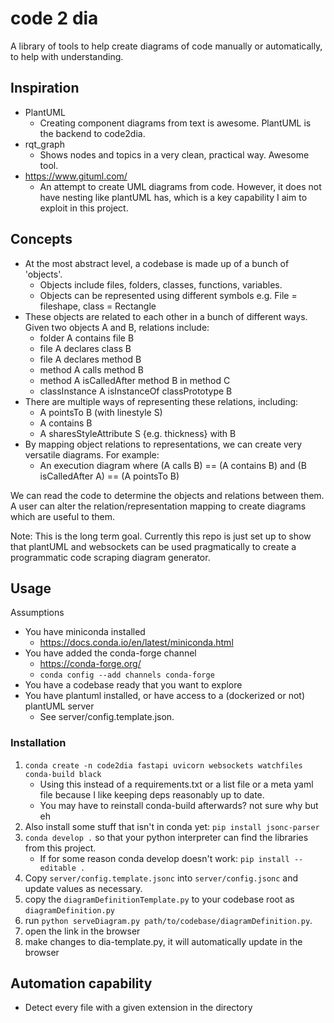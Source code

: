 # code 2 dia
A library of tools to help create diagrams of code manually or automatically, to help with understanding.

## Inspiration
- PlantUML
    - Creating component diagrams from text is awesome. PlantUML is the backend to code2dia.
- rqt_graph
    - Shows nodes and topics in a very clean, practical way. Awesome tool.
- https://www.gituml.com/
    - An attempt to create UML diagrams from code. However, it does not have nesting like plantUML has, which is a key capability I aim to exploit in this project.

## Concepts
- At the most abstract level, a codebase is made up of a bunch of 'objects'.
    - Objects include files, folders, classes, functions, variables.
    - Objects can be represented using different symbols e.g. File = fileshape, class = Rectangle
- These objects are related to each other in a bunch of different ways. Given two objects A and B, relations include:
    - folder A contains file B
    - file A declares class B
    - file A declares method B
    - method A calls method B
    - method A isCalledAfter method B in method C
    - classInstance A isInstanceOf classPrototype B
- There are multiple ways of representing these relations, including:
    - A pointsTo B (with linestyle S)
    - A contains B
    - A sharesStyleAttribute S {e.g. thickness} with  B
- By mapping object relations to representations, we can create very versatile diagrams. For example:
    - An execution diagram where (A calls B) == (A contains B) and (B isCalledAfter A) == (A pointsTo B)

We can read the code to determine the objects and relations between them. A user can alter the relation/representation mapping to create diagrams which are useful to them.

Note: This is the long term goal. Currently this repo is just set up to show that plantUML and websockets can be used pragmatically to create a programmatic code scraping diagram generator.

## Usage
Assumptions
- You have miniconda installed
    - https://docs.conda.io/en/latest/miniconda.html
- You have added the conda-forge channel
    - https://conda-forge.org/
    - `conda config --add channels conda-forge`
- You have a codebase ready that you want to explore
- You have plantuml installed, or have access to a (dockerized or not) plantUML server
    - See server/config.template.json.
### Installation
1. `conda create -n code2dia fastapi uvicorn websockets watchfiles conda-build black`
    - Using this instead of a requirements.txt or a list file or a meta yaml file because I like keeping deps reasonably up to date. 
    - You may have to reinstall conda-build afterwards? not sure why but eh
2. Also install some stuff that isn't in conda yet: `pip install jsonc-parser`
2. `conda develop .` so that your python interpreter can find the libraries from this project.
    - If for some reason conda develop doesn't work: `pip install --editable .`
3. Copy `server/config.template.jsonc` into `server/config.jsonc` and update values as necessary.
3. copy the `diagramDefinitionTemplate.py` to your codebase root as `diagramDefinition.py`
4. run `python serveDiagram.py path/to/codebase/diagramDefinition.py`.
5. open the link in the browser
6. make changes to dia-template.py, it will automatically update in the browser

## Automation capability
- Detect every file with a given extension in the directory
